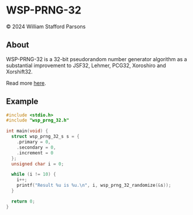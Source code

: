 # WSP-PRNG-32
© 2024 William Stafford Parsons

## About
WSP-PRNG-32 is a 32-bit pseudorandom number generator algorithm as a substantial improvement to JSF32, Lehmer, PCG32, Xoroshiro and Xorshift32.

Read more [here](https://williamstaffordparsons.github.io/wsp-prng-32/).

## Example
``` c
#include <stdio.h>
#include "wsp_prng_32.h"

int main(void) {
  struct wsp_prng_32_s s = {
    .primary = 0,
    .secondary = 0,
    .increment = 0
  };
  unsigned char i = 0;

  while (i != 10) {
    i++;
    printf("Result %u is %u.\n", i, wsp_prng_32_randomize(&s));
  }

  return 0;
}
```
